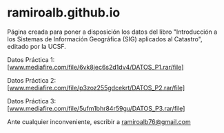 # ramiroalb.github.io
Página creada para poner a disposición los datos del libro "Introducción a los Sistemas de Información Geográfica (SIG) aplicados al Catastro", editado por la UCSF.

Datos Práctica 1: [www.mediafire.com/file/6vk8jec6s2d1dv4/DATOS_P1.rar/file]

Datos Práctica 2: [www.mediafire.com/file/p3zoz255gdcekrt/DATOS_P2.rar/file]

Datos Práctica 3: [www.mediafire.com/file/5ufm1bhr84r59gu/DATOS_P3.rar/file]


Ante cualquier inconveniente, escribir a ramiroalb76@gmail.com
